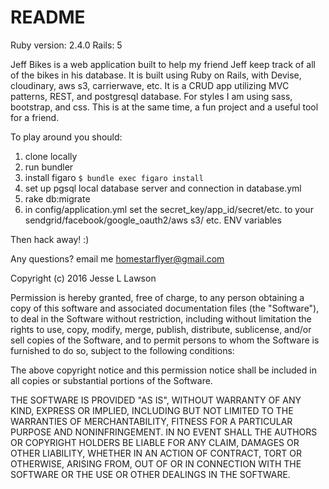 # README


Ruby version: 2.4.0
Rails: 5


Jeff Bikes is a web application built to help my friend Jeff keep track of all of the bikes in his database.
It is built using Ruby on Rails, with Devise, cloudinary, aws s3, carrierwave, etc. It is a CRUD app utilizing MVC patterns, REST, and postgresql database.
For styles I am using sass, bootstrap, and css. This is at the same time, a fun project and a useful tool for a friend.

To play around you should:
1. clone locally
2. run bundler
3. install figaro  `$ bundle exec figaro install`
4. set up pgsql local database server and connection in database.yml
5. rake db:migrate
6. in config/application.yml set the secret_key/app_id/secret/etc. to your sendgrid/facebook/google_oauth2/aws s3/ etc. ENV variables

Then hack away! :)

Any questions? email me homestarflyer@gmail.com

Copyright (c) 2016 Jesse L Lawson

Permission is hereby granted, free of charge, to any person obtaining a copy of this software and associated documentation files (the "Software"), to deal in the Software without restriction, including without limitation the rights to use, copy, modify, merge, publish, distribute, sublicense, and/or sell copies of the Software, and to permit persons to whom the Software is furnished to do so, subject to the following conditions:

The above copyright notice and this permission notice shall be included in all copies or substantial portions of the Software.

THE SOFTWARE IS PROVIDED "AS IS", WITHOUT WARRANTY OF ANY KIND, EXPRESS OR IMPLIED, INCLUDING BUT NOT LIMITED TO THE WARRANTIES OF MERCHANTABILITY, FITNESS FOR A PARTICULAR PURPOSE AND NONINFRINGEMENT. IN NO EVENT SHALL THE AUTHORS OR COPYRIGHT HOLDERS BE LIABLE FOR ANY CLAIM, DAMAGES OR OTHER LIABILITY, WHETHER IN AN ACTION OF CONTRACT, TORT OR OTHERWISE, ARISING FROM, OUT OF OR IN CONNECTION WITH THE SOFTWARE OR THE USE OR OTHER DEALINGS IN THE SOFTWARE.
